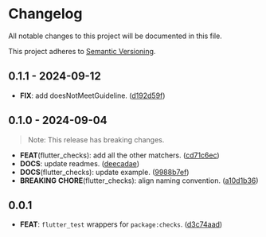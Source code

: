 # Changelog

All notable changes to this project will be documented in this file.

This project adheres to [Semantic Versioning](https://semver.org/spec/v2.0.0.html).

## 0.1.1 - 2024-09-12

- **FIX**: add doesNotMeetGuideline. ([d192d59f](https://github.com/lishaduck/legacy_checks/commit/d192d59f0aa8bc785dba0ced69822156caefdd95))

## 0.1.0 - 2024-09-04

> Note: This release has breaking changes.

- **FEAT**(flutter_checks): add all the other matchers. ([cd71c6ec](https://github.com/lishaduck/legacy_checks/commit/cd71c6ec36fec6c96c0d390bad16d9e887897544))
- **DOCS**: update readmes. ([deecadae](https://github.com/lishaduck/legacy_checks/commit/deecadae3edee6b3f5f24c595f416e00a4fa9008))
- **DOCS**(flutter_checks): update example. ([9988b7ef](https://github.com/lishaduck/legacy_checks/commit/9988b7ef7111fed543d8e27f94163e2f102b1ef8))
- **BREAKING** **CHORE**(flutter_checks): align naming convention. ([a10d1b36](https://github.com/lishaduck/legacy_checks/commit/a10d1b3685ce4a53ff5943b138a13b3796f34967))

## 0.0.1

- **FEAT**: `flutter_test` wrappers for `package:checks`. ([d3c74aad](https://github.com/lishaduck/legacy_checks/commit/d3c74aade8c071209d77d34ef673d2f20c69ea4e))
